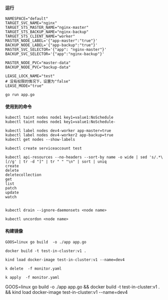 #### 运行
```shell
NAMESPACE="default"
TARGET_SVC_NAME="nginx"
TARGET_STS_MASTER_NAME="nginx-master"
TARGET_STS_BACKUP_NAME="nginx-backup"
TARGET_STS_CLIENT_NAME="worker"
MASTER_NODE_LABEL='{"app-master":"true"}'
BACKUP_NODE_LABEL='{"app-backup":"true"}'
MASTER_SVC_SELECTOR='{"app": "nginx-master"}'
BACKUP_SVC_SELECTOR='{"app":"nginx-backup"}'

MASTER_NODE_PVC="master-data"
BACKUP_NODE_PVC="backup-data"

LEASE_LOCK_NAME="test"
# 没有权限的情况下，设置为"false"
LEASE_MODE="true"

go run app.go
```


#### 使用到的命令
```shell
kubectl taint nodes node1 key1=value1:NoSchedule
kubectl taint nodes node1 key1=value1:NoSchedule-

kubectl label nodes dev4-worker app-master=true
kubectl label nodes dev4-worker2 app-backup=true
kubectl get nodes --show-labels

kubectl create serviceaccount test

kubectl api-resources --no-headers --sort-by name -o wide | sed 's/.*\[//g' | tr -d "]" | tr " " "\n" | sort | uniq
create
delete
deletecollection
get
list
patch
update
watch


kubectl drain --ignore-daemonsets <node name>

kubectl uncordon <node name>

```


#### 构建镜像

```shell
GOOS=linux go build  -o ./app app.go

docker build -t test-in-cluster:v1 .

kind load docker-image test-in-cluster:v1 --name=dev4

k delete  -f monitor.yaml

k apply  -f monitor.yaml
```



GOOS=linux go build  -o ./app app.go && docker build -t test-in-cluster:v1 . && kind load docker-image test-in-cluster:v1 --name=dev4

